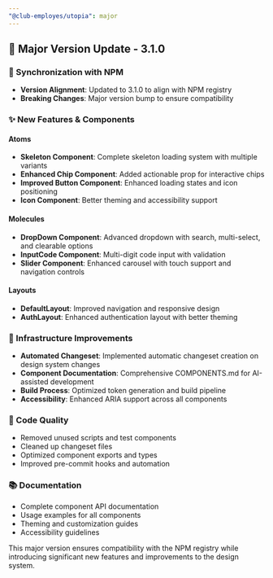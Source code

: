 ```yaml
---
"@club-employes/utopia": major
---
```


## 🚀 Major Version Update - 3.1.0

### 🎯 Synchronization with NPM
- **Version Alignment**: Updated to 3.1.0 to align with NPM registry
- **Breaking Changes**: Major version bump to ensure compatibility

### ✨ New Features & Components

#### Atoms
- **Skeleton Component**: Complete skeleton loading system with multiple variants
- **Enhanced Chip Component**: Added actionable prop for interactive chips
- **Improved Button Component**: Enhanced loading states and icon positioning
- **Icon Component**: Better theming and accessibility support

#### Molecules  
- **DropDown Component**: Advanced dropdown with search, multi-select, and clearable options
- **InputCode Component**: Multi-digit code input with validation
- **Slider Component**: Enhanced carousel with touch support and navigation controls

#### Layouts
- **DefaultLayout**: Improved navigation and responsive design
- **AuthLayout**: Enhanced authentication layout with better theming

### 🔧 Infrastructure Improvements
- **Automated Changeset**: Implemented automatic changeset creation on design system changes
- **Component Documentation**: Comprehensive COMPONENTS.md for AI-assisted development
- **Build Process**: Optimized token generation and build pipeline
- **Accessibility**: Enhanced ARIA support across all components

### 🧹 Code Quality
- Removed unused scripts and test components
- Cleaned up changeset files
- Optimized component exports and types
- Improved pre-commit hooks and automation

### 📚 Documentation
- Complete component API documentation
- Usage examples for all components
- Theming and customization guides
- Accessibility guidelines

This major version ensures compatibility with the NPM registry while introducing significant new features and improvements to the design system.
